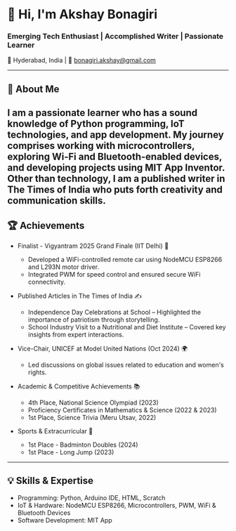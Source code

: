 # 👋 Hi, I'm Akshay Bonagiri  
### Emerging Tech Enthusiast | Accomplished Writer | Passionate Learner  

📍 Hyderabad, India | 📧 bonagiri.akshay@gmail.com  

---

## 🚀 About Me  
I am a passionate learner who has a sound knowledge of Python programming, IoT technologies, and app development. My journey comprises working with microcontrollers, exploring Wi-Fi and Bluetooth-enabled devices, and developing projects using MIT App Inventor. Other than technology, I am a published writer in The Times of India who puts forth creativity and communication skills. 
---

## 🏆 Achievements  

- Finalist - Vigyantram 2025 Grand Finale (IIT Delhi) 🏅  
  - Developed a WiFi-controlled remote car using NodeMCU ESP8266 and L293N motor driver.  
  - Integrated PWM for speed control and ensured secure WiFi connectivity.  

- Published Articles in The Times of India ✍️  
  - Independence Day Celebrations at School – Highlighted the importance of patriotism through storytelling.  
  - School Industry Visit to a Nutritional and Diet Institute – Covered key insights from expert interactions.  

- Vice-Chair, UNICEF at Model United Nations (Oct 2024) 🌍  
  - Led discussions on global issues related to education and women's rights.  

- Academic & Competitive Achievements 📚  
  - 4th Place, National Science Olympiad (2023)  
  - Proficiency Certificates in Mathematics & Science (2022 & 2023)  
  - 1st Place, Science Trivia (Meru Utsav, 2022)

- Sports & Extracurricular 🏅  
  - 1st Place - Badminton Doubles (2024)  
  - 1st Place - Long Jump (2023)

---

## 💡 Skills & Expertise  

- Programming: Python, Arduino IDE, HTML, Scratch  
- IoT & Hardware: NodeMCU ESP8266, Microcontrollers, PWM, WiFi & Bluetooth Devices  
- Software Development: MIT App
<!---
AkshayBonagiri/AkshayBonagiri is a ✨ special ✨ repository because its `README.md` (this file) appears on your GitHub profile.
You can click the Preview link to take a look at your changes.
--->
